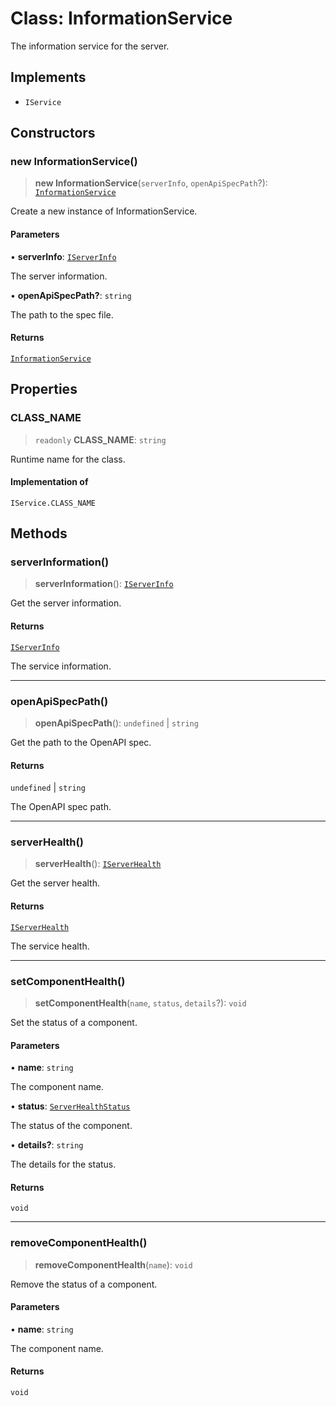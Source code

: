 # Class: InformationService

The information service for the server.

## Implements

- `IService`

## Constructors

### new InformationService()

> **new InformationService**(`serverInfo`, `openApiSpecPath`?): [`InformationService`](InformationService.md)

Create a new instance of InformationService.

#### Parameters

• **serverInfo**: [`IServerInfo`](../interfaces/IServerInfo.md)

The server information.

• **openApiSpecPath?**: `string`

The path to the spec file.

#### Returns

[`InformationService`](InformationService.md)

## Properties

### CLASS\_NAME

> `readonly` **CLASS\_NAME**: `string`

Runtime name for the class.

#### Implementation of

`IService.CLASS_NAME`

## Methods

### serverInformation()

> **serverInformation**(): [`IServerInfo`](../interfaces/IServerInfo.md)

Get the server information.

#### Returns

[`IServerInfo`](../interfaces/IServerInfo.md)

The service information.

***

### openApiSpecPath()

> **openApiSpecPath**(): `undefined` \| `string`

Get the path to the OpenAPI spec.

#### Returns

`undefined` \| `string`

The OpenAPI spec path.

***

### serverHealth()

> **serverHealth**(): [`IServerHealth`](../interfaces/IServerHealth.md)

Get the server health.

#### Returns

[`IServerHealth`](../interfaces/IServerHealth.md)

The service health.

***

### setComponentHealth()

> **setComponentHealth**(`name`, `status`, `details`?): `void`

Set the status of a component.

#### Parameters

• **name**: `string`

The component name.

• **status**: [`ServerHealthStatus`](../type-aliases/ServerHealthStatus.md)

The status of the component.

• **details?**: `string`

The details for the status.

#### Returns

`void`

***

### removeComponentHealth()

> **removeComponentHealth**(`name`): `void`

Remove the status of a component.

#### Parameters

• **name**: `string`

The component name.

#### Returns

`void`
